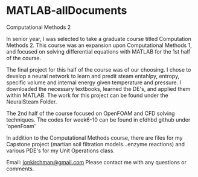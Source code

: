 # MATLAB-allDocuments
Computational Methods 2

In senior year, I was selected to take a graduate course titled Computation Methods 2. This course was an expansion upon Computational Methods 1, and focused on solving differential equations with MATLAB for the 1st half of the course. 

The final project for this half of the course was of our choosing. I chose to develop a neural network to learn and predit steam entahlpy, entropy, specific volume and internal energy given temperature and pressure. I downloaded the necessary textbooks, learned the DE's, and applied them within MATLAB. The work for this project can be found under the NeuralSteam Folder. 

The 2nd half of the course focused on OpenFOAM and CFD solving techniques. The codes for week6-10 can be found in cfdhbd github under 'openFoam'

In addition to the Computational Methods course, there are files for my Capstone project (martian soil filtration models...enzyme reactions) and various PDE's for my Unit Operations class. 

Email: jonkirchman@gmail.com 
Please contact me with any questions or comments. 
